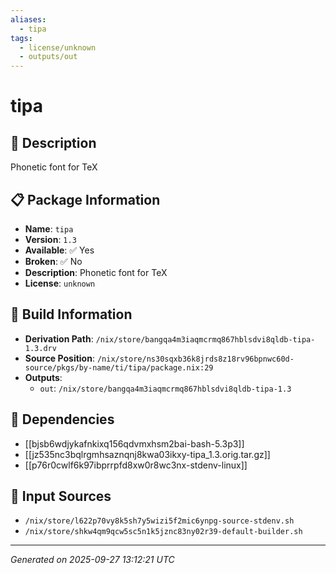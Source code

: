 ```yaml
---
aliases:
  - tipa
tags:
  - license/unknown
  - outputs/out
---
```


# tipa

## 📝 Description

Phonetic font for TeX

## 📋 Package Information

- **Name**: `tipa`
- **Version**: `1.3`
- **Available**: ✅ Yes
- **Broken**: ✅ No
- **Description**: Phonetic font for TeX
- **License**: `unknown`

## 🔧 Build Information

- **Derivation Path**: `/nix/store/bangqa4m3iaqmcrmq867hblsdvi8qldb-tipa-1.3.drv`
- **Source Position**: `/nix/store/ns30sqxb36k8jrds8z18rv96bpnwc60d-source/pkgs/by-name/ti/tipa/package.nix:29`
- **Outputs**:
  - `out`:  `/nix/store/bangqa4m3iaqmcrmq867hblsdvi8qldb-tipa-1.3`

## 🔗 Dependencies

- [[bjsb6wdjykafnkixq156qdvmxhsm2bai-bash-5.3p3]]
- [[jz535nc3bqlrgmhsaznqnj8kwa03ikxy-tipa_1.3.orig.tar.gz]]
- [[p76r0cwlf6k97ibprrpfd8xw0r8wc3nx-stdenv-linux]]

## 📁 Input Sources

- `/nix/store/l622p70vy8k5sh7y5wizi5f2mic6ynpg-source-stdenv.sh`
- `/nix/store/shkw4qm9qcw5sc5n1k5jznc83ny02r39-default-builder.sh`

---
*Generated on 2025-09-27 13:12:21 UTC*

